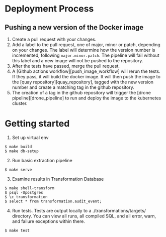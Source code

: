 # Deployment Process

## Pushing a new version of the Docker image

1. Create a pull request with your changes.
1. Add a label to the pull request, one of major, minor or patch, depending on your changes.
The label will determine how the version number is incremented, following `major.minor.patch`.
The pipeline will fail without this label and a new image will not be pushed to the repository.
1. After the tests have passed, merge the pull request.
1. A [Github actions workflow][push_image_workflow] will rerun the tests.
If they pass, it will build the docker image.
It will then push the image to the [quay repository][quay_repository], tagged with the new version number and create a matching tag in the github repository.
1. The creation of a tag in the github repository will trigger the [drone pipeline][drone_pipeline] to run and deploy the image to the kubernetes cluster.

# Getting started
1. Set up virtual env

```
$ make build
$ make db-setup
```

2. Run basic extraction pipeline

```
$ make serve
```

3. Examine results in Transformation Database

```
$ make shell-transform
$ psql -Upostgres
$ \c transformation
$ select * from transformation.audit_event;
```

4. Run tests. Tests are output locally to a ./transformations/targets/ directory. You can view all runs, all compiled SQL, and all error, warn, and failure exceptions within there.
```
$ make test
```